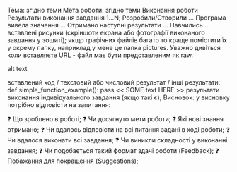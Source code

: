 Тема: згідно теми
Мета роботи: згідно теми
Виконання роботи
Результати виконання завдання 1...N;
Розробили/Створили ...
Програма вивела значення ...
Отримано наступні результати ...
Навчились ...
вставлені рисунки (скріншоти екрана або фотографії виконаного завдання у зошиті);
якщо графічних файлів багато то краще помістити їх у окрему папку, наприклад у мене це папка pictures. Уважно дивіться коли вставляєте URL - файл має бути представленим як raw.

alt text

вставлений код / текстовий або числовий результат / інші результати:
def simple_function_example():
    pass
<< SOME text HERE >>
результати виконання індивідуального завдання (якщо такі є);
Висновок:
у висновку потрібно відповісти на запитання:

❓ Що зроблено в роботі;
❓ Чи досягнуто мети роботи;
❓ Які нові знання отримано;
❓ Чи вдалось відповісти на всі питання задані в ході роботи;
❓ Чи вдалося виконати всі завдання;
❓ Чи виникли складності у виконанні завдання;
❓ Чи подобається такий формат здачі роботи (Feedback);
❓ Побажання для покращення (Suggestions);
